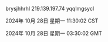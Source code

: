 brysjhhrhl 219.139.197.74 yqqlmgsycl

2024年 10月 28日 星期一 11:30:02 CST

2024年 10月 28日 星期一 03:30:02 GMT
